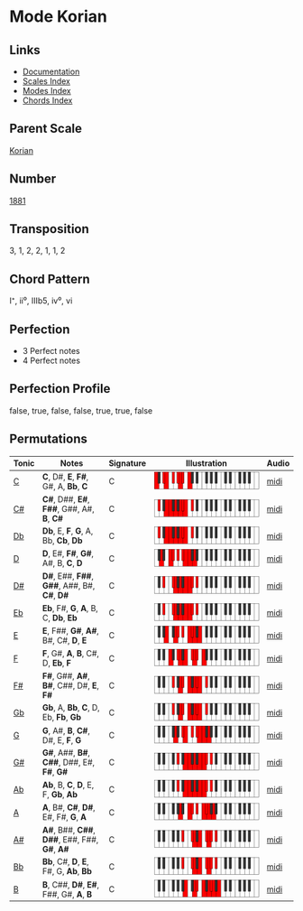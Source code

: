 # Mode Korian

## Links

- [Documentation](README.md)
- [Scales Index](Scales.md)
- [Modes Index](Modes.md)
- [Chords Index](Chords.md)

## Parent Scale

[Korian](ScaleKorian.md)

## Number

[1881](https://ianring.com/musictheory/scales/1881)

## Transposition

3, 1, 2, 2, 1, 1, 2

## Chord Pattern

I⁺, ii⁰, IIIb5, iv⁰, vi

## Perfection

- 3 Perfect notes
- 4 Perfect notes

## Perfection Profile

false, true, false, false, true, true, false

## Permutations

| Tonic | Notes | Signature | Illustration | Audio |
|-------|-------|-----------|--------------|-------|
| [C](ModeCNaturalKorian.md) | **C**, D#, **E**, **F#**, G#, A, **Bb**, **C** | C | ![CNaturalKorian](ModeCNaturalKorian.png) | [midi](https://github.com/edipermadi/music/blob/main/docs/ModeCNaturalKorian.mid?raw=true) |
| [C#](ModeCSharpKorian.md) | **C#**, D##, **E#**, **F##**, G##, A#, **B**, **C#** | C | ![CSharpKorian](ModeCSharpKorian.png) | [midi](https://github.com/edipermadi/music/blob/main/docs/ModeCSharpKorian.mid?raw=true) |
| [Db](ModeDFlatKorian.md) | **Db**, E, **F**, **G**, A, Bb, **Cb**, **Db** | C | ![DFlatKorian](ModeDFlatKorian.png) | [midi](https://github.com/edipermadi/music/blob/main/docs/ModeDFlatKorian.mid?raw=true) |
| [D](ModeDNaturalKorian.md) | **D**, E#, **F#**, **G#**, A#, B, **C**, **D** | C | ![DNaturalKorian](ModeDNaturalKorian.png) | [midi](https://github.com/edipermadi/music/blob/main/docs/ModeDNaturalKorian.mid?raw=true) |
| [D#](ModeDSharpKorian.md) | **D#**, E##, **F##**, **G##**, A##, B#, **C#**, **D#** | C | ![DSharpKorian](ModeDSharpKorian.png) | [midi](https://github.com/edipermadi/music/blob/main/docs/ModeDSharpKorian.mid?raw=true) |
| [Eb](ModeEFlatKorian.md) | **Eb**, F#, **G**, **A**, B, C, **Db**, **Eb** | C | ![EFlatKorian](ModeEFlatKorian.png) | [midi](https://github.com/edipermadi/music/blob/main/docs/ModeEFlatKorian.mid?raw=true) |
| [E](ModeENaturalKorian.md) | **E**, F##, **G#**, **A#**, B#, C#, **D**, **E** | C | ![ENaturalKorian](ModeENaturalKorian.png) | [midi](https://github.com/edipermadi/music/blob/main/docs/ModeENaturalKorian.mid?raw=true) |
| [F](ModeFNaturalKorian.md) | **F**, G#, **A**, **B**, C#, D, **Eb**, **F** | C | ![FNaturalKorian](ModeFNaturalKorian.png) | [midi](https://github.com/edipermadi/music/blob/main/docs/ModeFNaturalKorian.mid?raw=true) |
| [F#](ModeFSharpKorian.md) | **F#**, G##, **A#**, **B#**, C##, D#, **E**, **F#** | C | ![FSharpKorian](ModeFSharpKorian.png) | [midi](https://github.com/edipermadi/music/blob/main/docs/ModeFSharpKorian.mid?raw=true) |
| [Gb](ModeGFlatKorian.md) | **Gb**, A, **Bb**, **C**, D, Eb, **Fb**, **Gb** | C | ![GFlatKorian](ModeGFlatKorian.png) | [midi](https://github.com/edipermadi/music/blob/main/docs/ModeGFlatKorian.mid?raw=true) |
| [G](ModeGNaturalKorian.md) | **G**, A#, **B**, **C#**, D#, E, **F**, **G** | C | ![GNaturalKorian](ModeGNaturalKorian.png) | [midi](https://github.com/edipermadi/music/blob/main/docs/ModeGNaturalKorian.mid?raw=true) |
| [G#](ModeGSharpKorian.md) | **G#**, A##, **B#**, **C##**, D##, E#, **F#**, **G#** | C | ![GSharpKorian](ModeGSharpKorian.png) | [midi](https://github.com/edipermadi/music/blob/main/docs/ModeGSharpKorian.mid?raw=true) |
| [Ab](ModeAFlatKorian.md) | **Ab**, B, **C**, **D**, E, F, **Gb**, **Ab** | C | ![AFlatKorian](ModeAFlatKorian.png) | [midi](https://github.com/edipermadi/music/blob/main/docs/ModeAFlatKorian.mid?raw=true) |
| [A](ModeANaturalKorian.md) | **A**, B#, **C#**, **D#**, E#, F#, **G**, **A** | C | ![ANaturalKorian](ModeANaturalKorian.png) | [midi](https://github.com/edipermadi/music/blob/main/docs/ModeANaturalKorian.mid?raw=true) |
| [A#](ModeASharpKorian.md) | **A#**, B##, **C##**, **D##**, E##, F##, **G#**, **A#** | C | ![ASharpKorian](ModeASharpKorian.png) | [midi](https://github.com/edipermadi/music/blob/main/docs/ModeASharpKorian.mid?raw=true) |
| [Bb](ModeBFlatKorian.md) | **Bb**, C#, **D**, **E**, F#, G, **Ab**, **Bb** | C | ![BFlatKorian](ModeBFlatKorian.png) | [midi](https://github.com/edipermadi/music/blob/main/docs/ModeBFlatKorian.mid?raw=true) |
| [B](ModeBNaturalKorian.md) | **B**, C##, **D#**, **E#**, F##, G#, **A**, **B** | C | ![BNaturalKorian](ModeBNaturalKorian.png) | [midi](https://github.com/edipermadi/music/blob/main/docs/ModeBNaturalKorian.mid?raw=true) |
